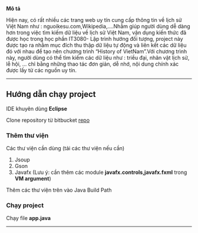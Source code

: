 **Mô tả**

Hiện nay, có rất nhiều các trang web uy tín cung cấp thông tin về lịch sử Việt Nam như : nguoikesu.com,Wikipedia,….Nhằm giúp người dùng dễ dàng hơn trong việc tìm kiếm dữ liệu về lịch sử Việt Nam, vận dụng kiến thức đã được học trong học phần IT3080- Lập trình hướng đối tượng, project này được tạo ra nhằm mục đích thu thập dữ liệu tự động và liên kết các dữ liệu đó với nhau để tạo nên chương trình “History of VietNam”.Với chương trình này, người dùng có thể tìm kiếm các dữ liệu như : triều đại, nhân vật lịch sử, lễ hội, … chỉ bằng những thao tác đơn giản, dễ nhớ, nội dung chính xác được lấy từ các nguồn uy tín.

---

## Hướng dẫn chạy project
IDE khuyên dùng **Eclipse**

Clone repository từ bitbucket [repo](https://bitbucket.org/tuongmai/oop-135287/src/master/)

### Thêm thư viện

Các thư viện cần dùng (tải các thư viện nếu cần)

1. Jsoup
2. Gson
3. Javafx (Lưu ý: cần thêm các module **javafx.controls,javafx.fxml** trong **VM argument**)

Thêm các thư viện trên vào Java Build Path

### Chạy project

Chạy file **app.java**

---